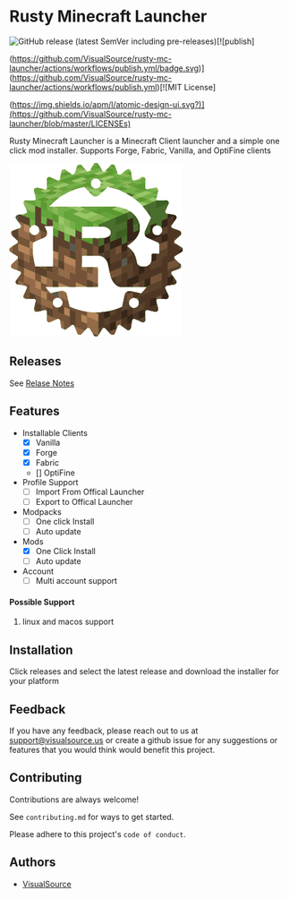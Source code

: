 # Rusty Minecraft Launcher

![GitHub release (latest SemVer including pre-releases)](https://img.shields.io/github/v/release/VisualSource/rusty-mc-launcher?include_prereleases)[![publish]

(https://github.com/VisualSource/rusty-mc-launcher/actions/workflows/publish.yml/badge.svg)](https://github.com/VisualSource/rusty-mc-launcher/actions/workflows/publish.yml)[![MIT License]

(https://img.shields.io/apm/l/atomic-design-ui.svg?)](https://github.com/VisualSource/rusty-mc-launcher/blob/master/LICENSEs)

Rusty Minecraft Launcher is a Minecraft Client launcher and a simple one click mod installer.
Supports Forge, Fabric, Vanilla, and OptiFine clients

![Logo](https://raw.githubusercontent.com/VisualSource/rusty-mc-launcher/master/src-tauri/icons/Square310x310Logo.png)

## Releases

See [Relase Notes](RELEASE_NOTES.md)

## Features

- Installable Clients
  - [x] Vanilla
  - [x] Forge
  - [x] Fabric
  - [] OptiFine
- Profile Support
  - [ ] Import From Offical Launcher
  - [ ] Export to Offical Launcher
- Modpacks
  - [ ] One click Install
  - [ ] Auto update
- Mods
  - [x] One Click Install
  - [ ] Auto update
- Account
  - [ ] Multi account support

#### Possible Support

1.  linux and macos support

## Installation

Click releases and select the latest release and download
the installer for your platform

## Feedback

If you have any feedback, please reach out to us at support@visualsource.us
or create a github issue for any suggestions or features that you would think would benefit this project.

## Contributing

Contributions are always welcome!

See `contributing.md` for ways to get started.

Please adhere to this project's `code of conduct`.

## Authors

- [VisualSource](https://www.github.com/VisualSource)
